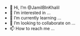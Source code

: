 - 👋 Hi, I’m @JamilBInKhalil
- 👀 I’m interested in ...
- 🌱 I’m currently learning ...
- 💞️ I’m looking to collaborate on ...
- 📫 How to reach me ...

<!---
JamilBInKhalil/JamilBInKhalil is a ✨ special ✨ repository because its `README.md` (this file) appears on your GitHub profile.
You can click the Preview link to take a look at your changes.
--->
